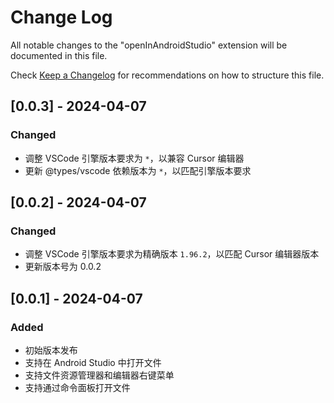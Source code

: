 # Change Log

All notable changes to the "openInAndroidStudio" extension will be documented in this file.

Check [Keep a Changelog](http://keepachangelog.com/) for recommendations on how to structure this file.

## [0.0.3] - 2024-04-07

### Changed
- 调整 VSCode 引擎版本要求为 `*`，以兼容 Cursor 编辑器
- 更新 @types/vscode 依赖版本为 `*`，以匹配引擎版本要求

## [0.0.2] - 2024-04-07

### Changed
- 调整 VSCode 引擎版本要求为精确版本 `1.96.2`，以匹配 Cursor 编辑器版本
- 更新版本号为 0.0.2

## [0.0.1] - 2024-04-07

### Added
- 初始版本发布
- 支持在 Android Studio 中打开文件
- 支持文件资源管理器和编辑器右键菜单
- 支持通过命令面板打开文件